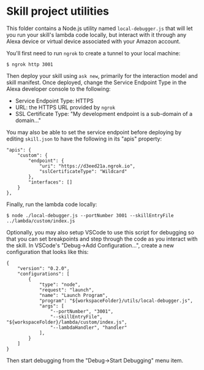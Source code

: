 # Skill project utilities

This folder contains a Node.js utility named `local-debugger.js` that will let you run your skill's lambda code locally, but interact with it through any Alexa device or virtual device associated with your Amazon account.

You'll first need to run `ngrok` to create a tunnel to your local machine:

    $ ngrok http 3001

Then deploy your skill using `ask new`, primarily for the interaction model and skill manifest. Once deployed, change the Service Endpoint Type in the Alexa developer console to the following:

 * Service Endpoint Type: HTTPS
 * URL: the HTTPS URL provided by `ngrok`
 * SSL Certificate Type: "My development endpoint is a sub-domain of a domain..."

You may also be able to set the service endpoint before deploying by editing `skill.json` to have the following in its "apis" property:

    "apis": {
        "custom": {
            "endpoint": {
                "uri": "https://d3eed21a.ngrok.io",
                "sslCertificateType": "Wildcard"
            },
            "interfaces": []
        }
    },

Finally, run the lambda code locally:

    $ node ./local-debugger.js --portNumber 3001 --skillEntryFile ../lambda/custom/index.js

Optionally, you may also setup VSCode to use this script for debugging so that you can set breakpoints and step through the code as you interact with the skill. In VSCode's "Debug->Add Configuration...", create a new configuration that looks like this:

    {
        "version": "0.2.0",
        "configurations": [
            {
                "type": "node",
                "request": "launch",
                "name": "Launch Program",
                "program": "${workspaceFolder}/utils/local-debugger.js",
                "args": [
                    "--portNumber", "3001",
                    "--skillEntryFile", "${workspaceFolder}/lambda/custom/index.js",
                    "--lambdaHandler", "handler"
                ],
            }
        ]
    }

Then start debugging from the "Debug->Start Debugging" menu item.
